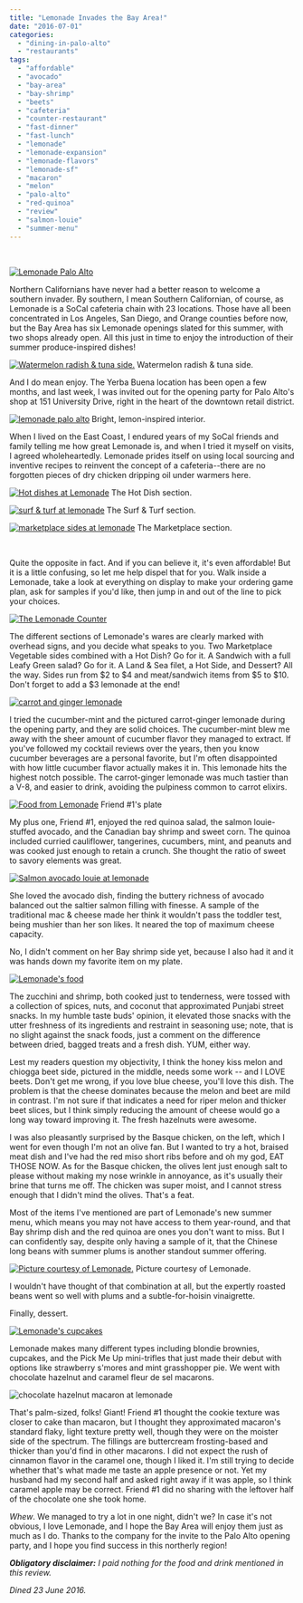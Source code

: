 ```yaml
---
title: "Lemonade Invades the Bay Area!"
date: "2016-07-01"
categories:
  - "dining-in-palo-alto"
  - "restaurants"
tags:
  - "affordable"
  - "avocado"
  - "bay-area"
  - "bay-shrimp"
  - "beets"
  - "cafeteria"
  - "counter-restaurant"
  - "fast-dinner"
  - "fast-lunch"
  - "lemonade"
  - "lemonade-expansion"
  - "lemonade-flavors"
  - "lemonade-sf"
  - "macaron"
  - "melon"
  - "palo-alto"
  - "red-quinoa"
  - "review"
  - "salmon-louie"
  - "summer-menu"
---
```


 

[![Lemonade Palo Alto](http://s3.amazonaws.com/thegourmez-wpmedia/2016/06/Lemonade-10-500x334.jpg)](http://s3.amazonaws.com/thegourmez-wpmedia/2016/06/Lemonade-10.jpg)

Northern Californians have never had a better reason to welcome a southern invader. By southern, I mean Southern Californian, of course, as Lemonade is a SoCal cafeteria chain with 23 locations. Those have all been concentrated in Los Angeles, San Diego, and Orange counties before now, but the Bay Area has six Lemonade openings slated for this summer, with two shops already open. All this just in time to enjoy the introduction of their summer produce-inspired dishes!




<div class="caption">

[![Watermelon radish & tuna side.](http://s3.amazonaws.com/thegourmez-wpmedia/2016/06/Lemonade-02-334x500.jpg)](http://s3.amazonaws.com/thegourmez-wpmedia/2016/06/Lemonade-02.jpg) Watermelon radish & tuna side.</div>


And I do mean enjoy. The Yerba Buena location has been open a few months, and last week, I was invited out for the opening party for Palo Alto's shop at 151 University Drive, right in the heart of the downtown retail district.




<div class="caption">

[![lemonade palo alto](http://s3.amazonaws.com/thegourmez-wpmedia/2016/06/Lemonade-18-500x306.jpg)](http://s3.amazonaws.com/thegourmez-wpmedia/2016/06/Lemonade-18.jpg) Bright, lemon-inspired interior.</div>


When I lived on the East Coast, I endured years of my SoCal friends and family telling me how great Lemonade is, and when I tried it myself on visits, I agreed wholeheartedly. Lemonade prides itself on using local sourcing and inventive recipes to reinvent the concept of a cafeteria--there are no forgotten pieces of dry chicken dripping oil under warmers here.




<div class="caption">

[![Hot dishes at Lemonade](http://s3.amazonaws.com/thegourmez-wpmedia/2016/06/Lemonade-07-500x334.jpg)](http://s3.amazonaws.com/thegourmez-wpmedia/2016/06/Lemonade-07.jpg) The Hot Dish section.</div>





<div class="caption">

[![surf & turf at lemonade](http://s3.amazonaws.com/thegourmez-wpmedia/2016/06/Lemonade-05-500x334.jpg)](http://s3.amazonaws.com/thegourmez-wpmedia/2016/06/Lemonade-05.jpg) The Surf & Turf section.</div>





<div class="caption">

[![marketplace sides at lemonade](http://s3.amazonaws.com/thegourmez-wpmedia/2016/06/Lemonade-01-500x334.jpg)](http://s3.amazonaws.com/thegourmez-wpmedia/2016/06/Lemonade-01.jpg) The Marketplace section.</div>


 

Quite the opposite in fact. And if you can believe it, it's even affordable! But it is a little confusing, so let me help dispel that for you. Walk inside a Lemonade, take a look at everything on display to make your ordering game plan, ask for samples if you'd like, then jump in and out of the line to pick your choices.

[![The Lemonade Counter](http://s3.amazonaws.com/thegourmez-wpmedia/2016/06/Lemonade-17_1-1024x247.jpg)](http://s3.amazonaws.com/thegourmez-wpmedia/2016/06/Lemonade-17_1.jpg)

The different sections of Lemonade's wares are clearly marked with overhead signs, and you decide what speaks to you. Two Marketplace Vegetable sides combined with a Hot Dish? Go for it. A Sandwich with a full Leafy Green salad? Go for it. A Land & Sea filet, a Hot Side, and Dessert? All the way. Sides run from $2 to $4 and meat/sandwich items from $5 to $10. Don't forget to add a $3 lemonade at the end!

[![carrot and ginger lemonade](http://s3.amazonaws.com/thegourmez-wpmedia/2016/06/Lemonade-16-387x500.jpg)](http://s3.amazonaws.com/thegourmez-wpmedia/2016/06/Lemonade-16.jpg)

I tried the cucumber-mint and the pictured carrot-ginger lemonade during the opening party, and they are solid choices. The cucumber-mint blew me away with the sheer amount of cucumber flavor they managed to extract. If you've followed my cocktail reviews over the years, then you know cucumber beverages are a personal favorite, but I'm often disappointed with how little cucumber flavor actually makes it in. This lemonade hits the highest notch possible. The carrot-ginger lemonade was much tastier than a V-8, and easier to drink, avoiding the pulpiness common to carrot elixirs.




<div class="caption">

[![Food from Lemonade](http://s3.amazonaws.com/thegourmez-wpmedia/2016/06/Lemonade-12-500x334.jpg)](http://s3.amazonaws.com/thegourmez-wpmedia/2016/06/Lemonade-12.jpg) Friend #1's plate</div>


My plus one, Friend #1, enjoyed the red quinoa salad, the salmon louie-stuffed avocado, and the Canadian bay shrimp and sweet corn. The quinoa included curried cauliflower, tangerines, cucumbers, mint, and peanuts and was cooked just enough to retain a crunch. She thought the ratio of sweet to savory elements was great.

[![Salmon avocado louie at lemonade](http://s3.amazonaws.com/thegourmez-wpmedia/2016/06/Lemonade-11-500x346.jpg)](http://s3.amazonaws.com/thegourmez-wpmedia/2016/06/Lemonade-11.jpg)

She loved the avocado dish, finding the buttery richness of avocado balanced out the saltier salmon filling with finesse. A sample of the traditional mac & cheese made her think it wouldn't pass the toddler test, being mushier than her son likes. It neared the top of maximum cheese capacity.

No, I didn't comment on her Bay shrimp side yet, because I also had it and it was hands down my favorite item on my plate.

[![Lemonade's food](http://s3.amazonaws.com/thegourmez-wpmedia/2016/06/Lemonade-15-500x334.jpg)](http://s3.amazonaws.com/thegourmez-wpmedia/2016/06/Lemonade-15.jpg)

The zucchini and shrimp, both cooked just to tenderness, were tossed with a collection of spices, nuts, and coconut that approximated Punjabi street snacks. In my humble taste buds' opinion, it elevated those snacks with the utter freshness of its ingredients and restraint in seasoning use; note, that is no slight against the snack foods, just a comment on the difference between dried, bagged treats and a fresh dish. YUM, either way.

Lest my readers question my objectivity, I think the honey kiss melon and chiogga beet side, pictured in the middle, needs some work -- and I LOVE beets. Don't get me wrong, if you love blue cheese, you'll love this dish. The problem is that the cheese dominates because the melon and beet are mild in contrast. I'm not sure if that indicates a need for riper melon and thicker beet slices, but I think simply reducing the amount of cheese would go a long way toward improving it. The fresh hazelnuts were awesome.

I was also pleasantly surprised by the Basque chicken, on the left, which I went for even though I'm not an olive fan. But I wanted to try a hot, braised meat dish and I've had the red miso short ribs before and oh my god, EAT THOSE NOW. As for the Basque chicken, the olives lent just enough salt to please without making my nose wrinkle in annoyance, as it's usually their brine that turns me off. The chicken was super moist, and I cannot stress enough that I didn't mind the olives. That's a feat.

Most of the items I've mentioned are part of Lemonade's new summer menu, which means you may not have access to them year-round, and that Bay shrimp dish and the red quinoa are ones you don't want to miss. But I can confidently say, despite only having a sample of it, that the Chinese long beans with summer plums is another standout summer offering.




<div class="caption">

[![Picture courtesy of Lemonade.](http://s3.amazonaws.com/thegourmez-wpmedia/2016/06/ChineseLongBeans_VanessaStump-500x333.jpg)](http://s3.amazonaws.com/thegourmez-wpmedia/2016/06/ChineseLongBeans_VanessaStump.jpg) Picture courtesy of Lemonade.</div>


I wouldn't have thought of that combination at all, but the expertly roasted beans went so well with plums and a subtle-for-hoisin vinaigrette.

Finally, dessert.

[![Lemonade's cupcakes](http://s3.amazonaws.com/thegourmez-wpmedia/2016/06/Lemonade-08-500x247.jpg)](http://s3.amazonaws.com/thegourmez-wpmedia/2016/06/Lemonade-08.jpg)

Lemonade makes many different types including blondie brownies, cupcakes, and the Pick Me Up mini-trifles that just made their debut with options like strawberry s'mores and mint grasshopper pie. We went with chocolate hazelnut and caramel fleur de sel macarons.

![chocolate hazelnut macaron at lemonade](http://s3.amazonaws.com/thegourmez-wpmedia/2016/06/Lemonade-13-500x334.jpg)

That's palm-sized, folks! Giant! Friend #1 thought the cookie texture was closer to cake than macaron, but I thought they approximated macaron's standard flaky, light texture pretty well, though they were on the moister side of the spectrum. The fillings are buttercream frosting-based and thicker than you'd find in other macarons. I did not expect the rush of cinnamon flavor in the caramel one, though I liked it. I'm still trying to decide whether that's what made me taste an apple presence or not. Yet my husband had my second half and asked right away if it was apple, so I think caramel apple may be correct. Friend #1 did no sharing with the leftover half of the chocolate one she took home.

_Whew_. We managed to try a lot in one night, didn't we? In case it's not obvious, I love Lemonade, and I hope the Bay Area will enjoy them just as much as I do. Thanks to the company for the invite to the Palo Alto opening party, and I hope you find success in this northerly region!

**_Obligatory disclaimer:_** _I paid nothing for the food and drink mentioned in this review._

_Dined 23 June 2016._
